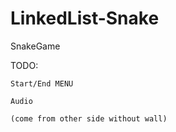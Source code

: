 # LinkedList-Snake
SnakeGame 


TODO:
	
	Start/End MENU 
	
	Audio 
	
	(come from other side without wall)
	
	
